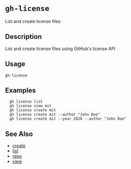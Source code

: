 # `gh-license`

List and create license files



## Description

List and create license files using GitHub's license API

## Usage

```
gh-license
```



## Examples

```
  gh license list
  gh license view mit
  gh license create mit
  gh license create mit --author "John Doe"
  gh license create mit --year 2020 --author "John Doe"
```

## See Also

- [create](./create.md)
- [list](./list.md)
- [repo](./repo.md)
- [view](./view.md)

